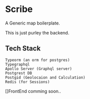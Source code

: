 # Scribe
A Generic map boilerplate.

This is just purley the backend.

## Tech Stack
    Typeorm (an orm for postgres)
    Typegraphql 
    Apollo Server (Graphql server)
    Postgrest DB
    Postgid (Geolocaion and Calculation)
    Redis (for Sessions)
    
[]FrontEnd comming soon..
